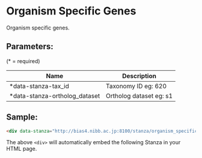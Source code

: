 Organism Specific Genes
==================

Organism specific genes.

## Parameters:

(* = required)

| Name                    | Description                                  |
|-------------------------|----------------------------------------------|
| *data-stanza-tax_id     | Taxonomy ID eg: 620                         |
| *data-stanza-ortholog_dataset     | Ortholog dataset eg: s1                         |

## Sample:

```html
<div data-stanza="http://bias4.nibb.ac.jp:8100/stanza/organism_specific_genes" data-stanza-tax_id="620" data-stanza-ortholog_dataset="s1"></div>

```

The above `<div>` will automatically embed the following Stanza in your HTML page.

<div data-stanza="http://bias4.nibb.ac.jp:8100/stanza/organism_specific_genes" data-stanza-tax_id="620" data-stanza-ortholog_dataset="s1"></div>
